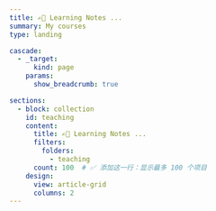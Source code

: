 ```yaml
---
title: ✍🏻 Learning Notes ... 
summary: My courses
type: landing

cascade:
  - _target:
      kind: page
    params:
      show_breadcrumb: true

sections:
  - block: collection
    id: teaching
    content:
      title: ✍🏻 Learning Notes ... 
      filters:
        folders:
          - teaching
      count: 100  # ✅ 添加这一行：显示最多 100 个项目
    design:
      view: article-grid
      columns: 2
---
```

